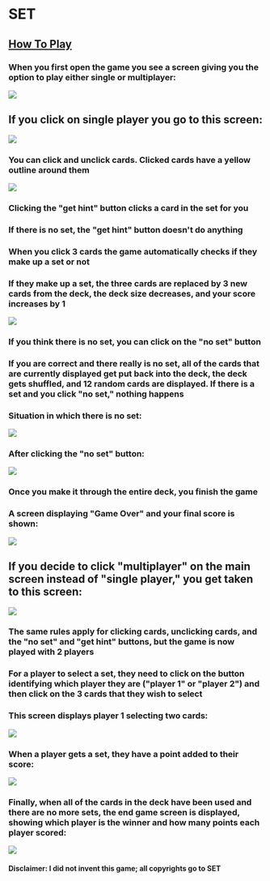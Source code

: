# SET

## [How To Play](http://magliery.com/Set/SetRules.html#:~:text=Players%20do%20not%20take%20turns,the%20player%20loses%20one%20point)

### When you first open the game you see a screen giving you the option to play either single or multiplayer:

![](screenshots/mainscreen.png)

## If you click on single player you go to this screen:

![](screenshots/singleplayer.png)

### You can click and unclick cards. Clicked cards have a yellow outline around them

![](screenshots/singleplayer-firstclicks.png)
### Clicking the "get hint" button clicks a card in the set for you
### If there is no set, the "get hint" button doesn't do anything

### When you click 3 cards the game automatically checks if they make up a set or not
### If they make up a set, the three cards are replaced by 3 new cards from the deck, the deck size decreases, and your score increases by 1

![](screenshots/singleplayer-firstset.png)

### If you think there is no set, you can click on the "no set" button
### If you are correct and there really is no set, all of the cards that are currently displayed get put back into the deck, the deck gets shuffled, and 12 random cards are displayed. If there is a set and you click "no set," nothing happens

### Situation in which there is no set:
![](screenshots/singleplayer-noset.png)

### After clicking the "no set" button:
![](screenshots/singleplayer-noset2.png)

### Once you make it through the entire deck, you finish the game 
### A screen displaying "Game Over" and your final score is shown:
![](screenshots/singleplayer-gameover.png)

## If you decide to click "multiplayer" on the main screen instead of "single player," you get taken to this screen:
![](screenshots/multiplayer.png)

### The same rules apply for clicking cards, unclicking cards, and the "no set" and "get hint" buttons, but the game is now played with 2 players
### For a player to select a set, they need to click on the button identifying which player they are ("player 1" or "player 2") and then click on the 3 cards that they wish to select

### This screen displays player 1 selecting two cards:
![](screenshots/multiplayer-firstclicks.png)

### When a player gets a set, they have a point added to their score:
![](screenshots/multiplayer-firstset.png)

### Finally, when all of the cards in the deck have been used and there are no more sets, the end game screen is displayed, showing which player is the winner and how many points each player scored:
![](screenshots/multiplayer-gameover.png)

#### Disclaimer: I did not invent this game; all copyrights go to SET

